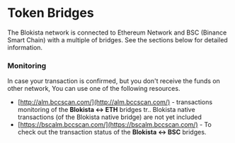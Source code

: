 # Token Bridges

The Blokista network is connected to Ethereum Network and BSC \(Binance Smart Chain\) with a multiple of bridges. See the sections below for detailed information.

### Monitoring

In case your transaction is confirmed, but you don't receive the funds on other network, You can use one of the following resources.

* [http://alm.bccscan.com/](http://alm.bccscan.com/) - transactions monitoring of the **Blokista &lt;-&gt; ETH** bridges tr.. Blokista native transactions \(of the Blokista native bridge\) are not yet included
* [https://bscalm.bccscan.com/](https://bscalm.bccscan.com/) - To check out the transaction status of the **Blokista &lt;-&gt; BSC** bridges.

